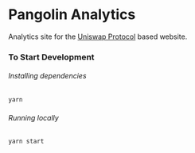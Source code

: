 # Pangolin Analytics

Analytics site for the [Uniswap Protocol](https://uniswap.org) based website.

### To Start Development

###### Installing dependencies
```bash
yarn
```

###### Running locally
```bash
yarn start
```